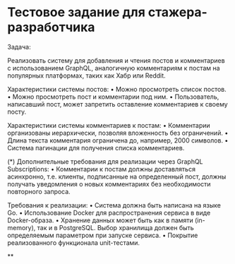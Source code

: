 # Тестовое задание для стажера-разработчика

Задача:

Реализовать систему для добавления и чтения постов и комментариев с использованием GraphQL, аналогичную комментариям к постам на популярных платформах, таких как Хабр или Reddit.

Характеристики системы постов:
• Можно просмотреть список постов.
• Можно просмотреть пост и комментарии под ним.
• Пользователь, написавший пост, может запретить оставление комментариев к своему посту.

Характеристики системы комментариев к постам:
• Комментарии организованы иерархически, позволяя вложенность без ограничений.
• Длина текста комментария ограничена до, например, 2000 символов.
• Система пагинации для получения списка комментариев.

(*) Дополнительные требования для реализации через GraphQL Subscriptions:
• Комментарии к постам должны доставляться асинхронно, т.е. клиенты, подписанные на определенный пост, должны получать уведомления о новых комментариях без необходимости повторного запроса.

Требования к реализации:
• Система должна быть написана на языке Go.
• Использование Docker для распространения сервиса в виде Docker-образа.
• Хранение данных может быть как в памяти (in-memory), так и в PostgreSQL. Выбор хранилища должен быть определяемым параметром при запуске сервиса.
• Покрытие реализованного функционала unit-тестами.


**
